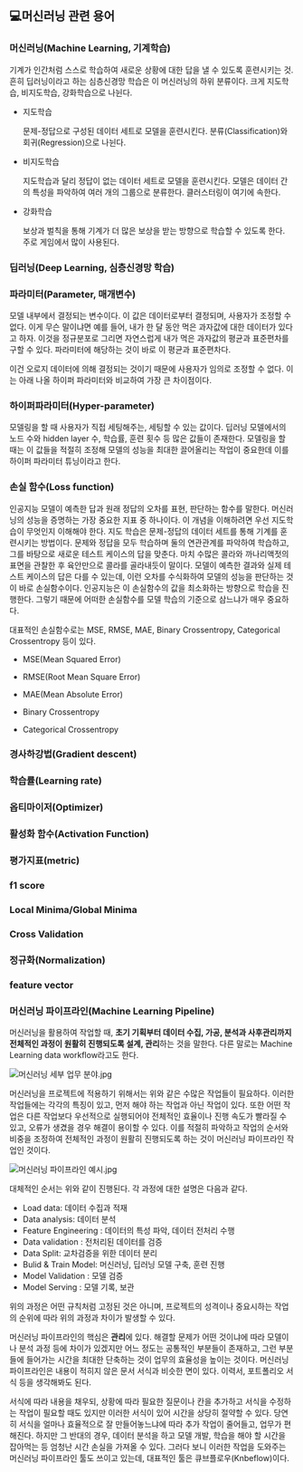 ## :computer:머신러닝 관련 용어

### 머신러닝(Machine Learning, 기계학습)

기계가 인간처럼 스스로 학습하여 새로운 상황에 대한 답을 낼 수 있도록 훈련시키는 것. 흔히 딥러닝이라고 하는 심층신경망 학습은 이 머신러닝의 하위 분류이다. 크게 지도학습, 비지도학습, 강화학습으로 나뉜다. 

- 지도학습

  문제-정답으로 구성된 데이터 세트로 모델을 훈련시킨다. 분류(Classification)와 회귀(Regression)으로 나뉜다. 

- 비지도학습

  지도학습과 달리 정답이 없는 데이터 세트로 모델을 훈련시킨다. 모델은 데이터 간의 특성을 파악하여 여러 개의 그룹으로 분류한다. 클러스터링이 여기에 속한다. 

- 강화학습

  보상과 벌칙을 통해 기계가 더 많은 보상을 받는 방향으로 학습할 수 있도록 한다. 주로 게임에서 많이 사용된다. 

### 딥러닝(Deep Learning, 심층신경망 학습)



### 파라미터(Parameter, 매개변수)

모델 내부에서 결정되는 변수이다. 이 값은 데이터로부터 결정되며, 사용자가 조정할 수 없다. 이게 무슨 말이냐면 예를 들어, 내가 한 달 동안 먹은 과자값에 대한 데이터가 있다고 하자. 이것을 정규분포로 그리면 자연스럽게 내가 먹은 과자값의 평균과 표준편차를 구할 수 있다. 파라미터에 해당하는 것이 바로 이 평균과 표준편차다. 

이건 오로지 데이터에 의해 결정되는 것이기 때문에 사용자가 임의로 조정할 수 없다.  이는 아래 나올 하이퍼 파라미터와 비교하여 가장 큰 차이점이다. 

### 하이퍼파라미터(Hyper-parameter)

모델링을 할 때 사용자가 직접 세팅해주는, 세팅할 수 있는 값이다. 딥러닝 모델에서의 노드 수와 hidden layer 수, 학습률, 훈련 횟수 등 많은 값들이 존재한다. 모델링을 할 때는 이 값들을 적절히 조정해 모델의 성능을 최대한 끌어올리는 작업이 중요한데 이를 하이퍼 파라미터 튜닝이라고 한다. 

### 손실 함수(Loss function)

인공지능 모델이 예측한 답과 원래 정답의 오차를 표현, 판단하는 함수를 말한다.  머신러닝의 성능을 증명하는 가장 중요한 지표 중 하나이다. 이 개념을 이해하려면 우선 지도학습이 무엇인지 이해해야 한다. 지도 학습은 문제-정답의 데이터 세트를 통해 기계를 훈련시키는 방법이다. 문제와 정답을 모두 학습하며 둘의 연관관계를 파악하여 학습하고, 그를 바탕으로 새로운 테스트 케이스의 답을 맞춘다. 마치 수많은 콜라와 까나리액젓의 표면을 관찰한 후 육안만으로 콜라를 골라내듯이 말이다.  모델이 예측한 결과와 실제 테스트 케이스의 답은 다를 수 있는데, 이런 오차를 수식화하여 모델의 성능을 판단하는 것이 바로 손실함수이다. 인공지능은 이 손실함수의 값을 최소화하는 방향으로 학습을 진행한다. 그렇기 때문에 어떠한 손실함수를 모델 학습의 기준으로 삼느냐가 매우 중요하다. 

대표적인 손실함수로는 MSE, RMSE, MAE, Binary Crossentropy, Categorical Crossentropy 등이 있다. 

- MSE(Mean Squared Error)

- RMSE(Root Mean Square Error)

- MAE(Mean Absolute Error)

- Binary Crossentropy

- Categorical Crossentropy

  

### 경사하강법(Gradient descent)

### 학습률(Learning rate)

### 옵티마이저(Optimizer)

### 활성화 함수(Activation Function)

### 평가지표(metric)

### f1 score

### Local Minima/Global Minima 

### Cross Validation

### 정규화(Normalization)

### feature vector

### 머신러닝 파이프라인(Machine Learning Pipeline)

머신러닝을 활용하여 작업할 때, **초기 기획부터 데이터 수집, 가공, 분석과 사후관리까지 전체적인 과정이 원활히 진행되도록 설계, 관리**하는 것을 말한다. 다른 말로는 Machine Learning data workflow라고도 한다. 

![머신러닝 세부 업무 분야.jpg](https://itwiki.kr/images/thumb/e/eb/%EB%A8%B8%EC%8B%A0%EB%9F%AC%EB%8B%9D_%EC%84%B8%EB%B6%80_%EC%97%85%EB%AC%B4_%EB%B6%84%EC%95%BC.jpg/700px-%EB%A8%B8%EC%8B%A0%EB%9F%AC%EB%8B%9D_%EC%84%B8%EB%B6%80_%EC%97%85%EB%AC%B4_%EB%B6%84%EC%95%BC.jpg)

머신러닝을 프로젝트에 적용하기 위해서는 위와 같은 수많은 작업들이 필요하다. 이러한 작업들에는 각각의 특징이 있고, 먼저 해야 하는 작업과 아닌 작업이 있다. 또한 어떤 작업은 다른 작업보다 우선적으로 실행되어야 전체적인 효율이나 진행 속도가 빨라질 수 있고, 오류가 생겼을 경우 해결이 용이할 수 있다. 이를 적절히 파악하고 작업의 순서와 비중을 조정하여 전체적인 과정이 원활히 진행되도록 하는 것이 머신러닝 파이프라인 작업인 것이다. 

![머신러닝 파이프라인 예시.jpg](https://itwiki.kr/images/thumb/a/aa/%EB%A8%B8%EC%8B%A0%EB%9F%AC%EB%8B%9D_%ED%8C%8C%EC%9D%B4%ED%94%84%EB%9D%BC%EC%9D%B8_%EC%98%88%EC%8B%9C.jpg/800px-%EB%A8%B8%EC%8B%A0%EB%9F%AC%EB%8B%9D_%ED%8C%8C%EC%9D%B4%ED%94%84%EB%9D%BC%EC%9D%B8_%EC%98%88%EC%8B%9C.jpg)

대체적인 순서는 위와 같이 진행된다. 각 과정에 대한 설명은 다음과 같다. 



- Load data: 데이터 수집과 적재
- Data analysis: 데이터 분석
- Feature Engineering : 데이터의 특성 파악, 데이터 전처리 수행
- Data validation : 전처리된 데이터를 검증
- Data Split: 교차검증을 위한 데이터 분리
- Bulid & Train Model: 머신러닝, 딥러닝 모델 구축, 훈련 진행
- Model Validation : 모델 검증
- Model Serving : 모델 기록, 보관



위의 과정은 어떤 규칙처럼 고정된 것은 아니며, 프로젝트의 성격이나 중요시하는 작업의 순위에 따라 위의 과정과 차이가 발생할 수 있다. 

머신러닝 파이프라인의 핵심은 **관리**에 있다. 해결할 문제가 어떤 것이냐에 따라 모델이나 분석 과정 등에 차이가 있겠지만 어느 정도는 공통적인 부분들이 존재하고, 그런 부분들에 들어가는 시간을 최대한 단축하는 것이 업무의 효율성을 높이는 것이다. 머신러닝 파이프라인은 내용이 적히지 않은 문서 서식과 비슷한 면이 있다. 이력서, 포트폴리오 서식 등을 생각해봐도 된다. 

서식에 따라 내용을 채우되, 상황에 따라 필요한 질문이나 칸을 추가하고 서식을 수정하는 작업이 필요할 때도 있지만 이러한 서식이 있어 시간을 상당히 절약할 수 있다. 당연히 서식을 얼마나 효율적으로 잘 만들어놓느냐에 따라 추가 작업이 줄어들고, 업무가 편해진다. 하지만 그 반대의 경우, 데이터 분석을 하고 모델 개발, 학습을 해야 할 시간을 잡아먹는 등 엄청난 시간 손실을 가져올 수 있다.  그러다 보니 이러한 작업을 도와주는 머신러닝 파이프라인 툴도 쓰이고 있는데,  대표적인 툴은 큐브플로우(Knbeflow)이다.

